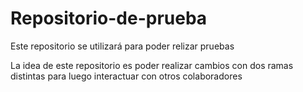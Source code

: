 # Repositorio-de-prueba
Este repositorio se utilizará para poder relizar pruebas

La idea de este repositorio es poder realizar cambios con dos ramas distintas para luego interactuar con otros colaboradores
